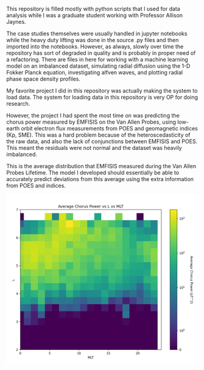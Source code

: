This repository is filled mostly with python scripts that I used for data analysis while I was a graduate student working with Professor Allison Jaynes. 

The case studies themselves were usually handled in jupyter notebooks while the heavy duty lifting was done in the source .py files and then imported into the notebooks. However, as always, slowly over time the repository has sort of degraded in quality and is probably in proper need of a refactoring. There are files in here for working with a machine learning model on an imbalanced dataset, simulating radial diffusion using the 1-D Fokker Planck equation, investigating alfven waves, and plotting radial phase space density profiles.

My favorite project I did in this repository was actually making the system to load data. The system for loading data in this repository is very OP for doing research.

However, the project I had spent the most time on was predicting the chorus power measured by EMFISIS on the Van Allen Probes, using low-earth orbit electron flux measurements from POES and geomagnetic indices (Kp, SME). This was a hard problem because of the heteroscedasticity of the raw data, and also the lack of conjunctions between EMFISIS and POES. This meant the residuals were not normal and the dataset was heavily imbalanced.

This is the average distribution that EMFISIS measured during the Van Allen Probes Lifetime. The model I developed should essentially be able to accurately predict deviations from this average using the extra information from POES and indices.

![Average_Data_Example](Average_Chorus_Vs_L_MLT.png "Example of the average data")


